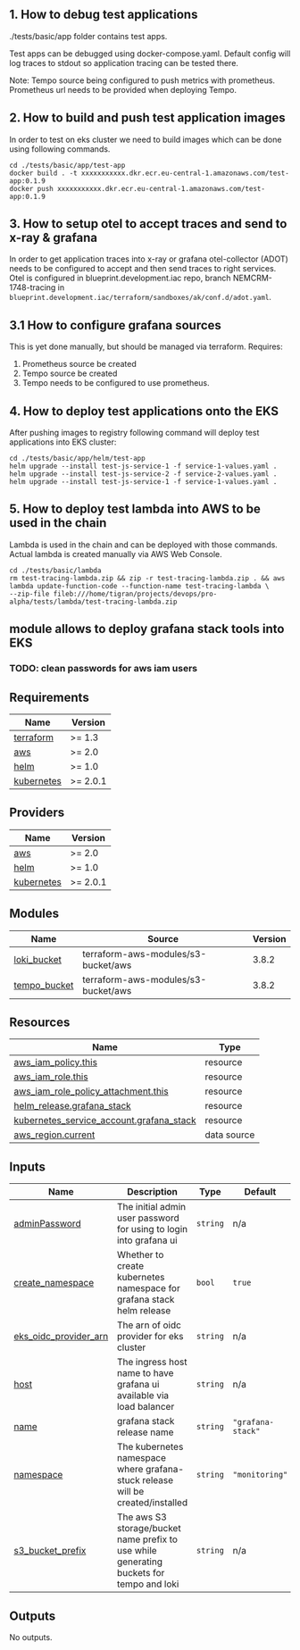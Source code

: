 ## 1. How to debug test applications
./tests/basic/app folder contains test apps.

Test apps can be debugged using docker-compose.yaml.
Default config will log traces to stdout so application tracing can be tested there.

Note: Tempo source being configured to push metrics with prometheus. Prometheus url needs to be provided when deploying Tempo.

## 2. How to build and push test application images
In order to test on eks cluster we need to build images which can be done using following commands.
```
cd ./tests/basic/app/test-app
docker build . -t xxxxxxxxxxx.dkr.ecr.eu-central-1.amazonaws.com/test-app:0.1.9
docker push xxxxxxxxxxx.dkr.ecr.eu-central-1.amazonaws.com/test-app:0.1.9
```

## 3. How to setup otel to accept traces and send to x-ray & grafana
In order to get application traces into x-ray or grafana otel-collector (ADOT) needs to be configured to accept and then send traces to right services.
Otel is configured in blueprint.development.iac repo, branch NEMCRM-1748-tracing in
`blueprint.development.iac/terraform/sandboxes/ak/conf.d/adot.yaml`.

## 3.1 How to configure grafana sources
This is yet done manually, but should be managed via terraform.
Requires:
1. Prometheus source be created
2. Tempo source be created
3. Tempo needs to be configured to use prometheus.

## 4. How to deploy test applications onto the EKS
After pushing images to registry following command will deploy test applications into EKS cluster:

```
cd ./tests/basic/app/helm/test-app
helm upgrade --install test-js-service-1 -f service-1-values.yaml .
helm upgrade --install test-js-service-2 -f service-2-values.yaml .
helm upgrade --install test-js-service-1 -f service-1-values.yaml .
```

## 5. How to deploy test lambda into AWS to be used in the chain
Lambda is used in the chain and can be deployed with those commands.
Actual lambda is created manually via AWS Web Console.

```
cd ./tests/basic/lambda
rm test-tracing-lambda.zip && zip -r test-tracing-lambda.zip . && aws lambda update-function-code --function-name test-tracing-lambda \
--zip-file fileb:///home/tigran/projects/devops/pro-alpha/tests/lambda/test-tracing-lambda.zip
```

## module allows to deploy grafana stack tools into EKS

### TODO: clean passwords for aws iam users
<!-- BEGINNING OF PRE-COMMIT-TERRAFORM DOCS HOOK -->
## Requirements

| Name | Version |
|------|---------|
| <a name="requirement_terraform"></a> [terraform](#requirement\_terraform) | >= 1.3 |
| <a name="requirement_aws"></a> [aws](#requirement\_aws) | >= 2.0 |
| <a name="requirement_helm"></a> [helm](#requirement\_helm) | >= 1.0 |
| <a name="requirement_kubernetes"></a> [kubernetes](#requirement\_kubernetes) | >= 2.0.1 |

## Providers

| Name | Version |
|------|---------|
| <a name="provider_aws"></a> [aws](#provider\_aws) | >= 2.0 |
| <a name="provider_helm"></a> [helm](#provider\_helm) | >= 1.0 |
| <a name="provider_kubernetes"></a> [kubernetes](#provider\_kubernetes) | >= 2.0.1 |

## Modules

| Name | Source | Version |
|------|--------|---------|
| <a name="module_loki_bucket"></a> [loki\_bucket](#module\_loki\_bucket) | terraform-aws-modules/s3-bucket/aws | 3.8.2 |
| <a name="module_tempo_bucket"></a> [tempo\_bucket](#module\_tempo\_bucket) | terraform-aws-modules/s3-bucket/aws | 3.8.2 |

## Resources

| Name | Type |
|------|------|
| [aws_iam_policy.this](https://registry.terraform.io/providers/hashicorp/aws/latest/docs/resources/iam_policy) | resource |
| [aws_iam_role.this](https://registry.terraform.io/providers/hashicorp/aws/latest/docs/resources/iam_role) | resource |
| [aws_iam_role_policy_attachment.this](https://registry.terraform.io/providers/hashicorp/aws/latest/docs/resources/iam_role_policy_attachment) | resource |
| [helm_release.grafana_stack](https://registry.terraform.io/providers/hashicorp/helm/latest/docs/resources/release) | resource |
| [kubernetes_service_account.grafana_stack](https://registry.terraform.io/providers/hashicorp/kubernetes/latest/docs/resources/service_account) | resource |
| [aws_region.current](https://registry.terraform.io/providers/hashicorp/aws/latest/docs/data-sources/region) | data source |

## Inputs

| Name | Description | Type | Default | Required |
|------|-------------|------|---------|:--------:|
| <a name="input_adminPassword"></a> [adminPassword](#input\_adminPassword) | The initial admin user password for using to login into grafana ui | `string` | n/a | yes |
| <a name="input_create_namespace"></a> [create\_namespace](#input\_create\_namespace) | Whether to create kubernetes namespace for grafana stack helm release | `bool` | `true` | no |
| <a name="input_eks_oidc_provider_arn"></a> [eks\_oidc\_provider\_arn](#input\_eks\_oidc\_provider\_arn) | The arn of oidc provider for eks cluster | `string` | n/a | yes |
| <a name="input_host"></a> [host](#input\_host) | The ingress host name to have grafana ui available via load balancer | `string` | n/a | yes |
| <a name="input_name"></a> [name](#input\_name) | grafana stack release name | `string` | `"grafana-stack"` | no |
| <a name="input_namespace"></a> [namespace](#input\_namespace) | The kubernetes namespace where grafana-stuck release will be created/installed | `string` | `"monitoring"` | no |
| <a name="input_s3_bucket_prefix"></a> [s3\_bucket\_prefix](#input\_s3\_bucket\_prefix) | The aws S3 storage/bucket name prefix to use while generating buckets for tempo and loki | `string` | n/a | yes |

## Outputs

No outputs.
<!-- END OF PRE-COMMIT-TERRAFORM DOCS HOOK -->
